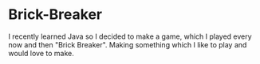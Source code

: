 # Brick-Breaker
I recently learned Java so I decided to make a game, which I played every now and then "Brick Breaker".
Making something which I like to play and would love to make.
